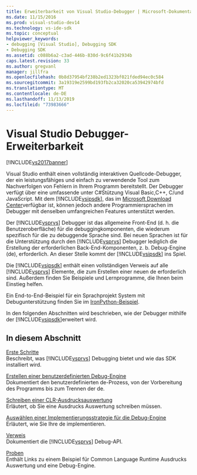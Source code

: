 ```yaml
---
title: Erweiterbarkeit von Visual Studio-Debugger | Microsoft-Dokumentation
ms.date: 11/15/2016
ms.prod: visual-studio-dev14
ms.technology: vs-ide-sdk
ms.topic: conceptual
helpviewer_keywords:
- debugging [Visual Studio], Debugging SDK
- Debugging SDK
ms.assetid: c088b6a2-c3ad-446b-830d-9c6f41b2934b
caps.latest.revision: 33
ms.author: gregvanl
manager: jillfra
ms.openlocfilehash: 0b8d37954bf238b2ed1323bf021fded94ec0c584
ms.sourcegitcommit: 3a19319e2599bd193fb2ca32020ca53942974bfd
ms.translationtype: MT
ms.contentlocale: de-DE
ms.lasthandoff: 11/13/2019
ms.locfileid: "73983666"
---
```

# <a name="visual-studio-debugger-extensibility"></a>Visual Studio Debugger-Erweiterbarkeit
[!INCLUDE[vs2017banner](../../includes/vs2017banner.md)]

Visual Studio enthält einen vollständig interaktiven Quellcode-Debugger, der ein leistungsfähiges und einfach zu verwendende Tool zum Nachverfolgen von Fehlern in Ihrem Programm bereitstellt. Der Debugger verfügt über eine umfassende unter C#Stützung Visual Basic,C++, C/und JavaScript. Mit dem [!INCLUDE[vsipsdk](../../includes/vsipsdk-md.md)], das im [Microsoft Download Center](https://www.microsoft.com/download/details.aspx?id=21835)verfügbar ist, können jedoch andere Programmiersprachen im Debugger mit denselben umfangreichen Features unterstützt werden.  
  
 Der [!INCLUDE[vsprvs](../../includes/vsprvs-md.md)] Debugger ist das allgemeine Front-End (d. h. die Benutzeroberfläche) für die debuggingkomponenten, die wiederum spezifisch für die zu debuggende Sprache sind. Bei neuen Sprachen ist für die Unterstützung durch den [!INCLUDE[vsprvs](../../includes/vsprvs-md.md)] Debugger lediglich die Erstellung der erforderlichen Back-End-Komponenten, z. b. Debug-Engine (de), erforderlich. An dieser Stelle kommt der [!INCLUDE[vsipsdk](../../includes/vsipsdk-md.md)] ins Spiel.  
  
 Die [!INCLUDE[vsipsdk](../../includes/vsipsdk-md.md)] enthält einen vollständigen Verweis auf alle [!INCLUDE[vsprvs](../../includes/vsprvs-md.md)] Elemente, die zum Erstellen einer neuen de erforderlich sind. Außerdem finden Sie Beispiele und Lernprogramme, die Ihnen beim Einstieg helfen.  
  
 Ein End-to-End-Beispiel für ein Sprachprojekt System mit Debugunterstützung finden Sie im [IronPython-Beispiel](https://msdn.microsoft.com/4c41695c-12c1-4670-b43b-d8d84c9e4089).  
  
 In den folgenden Abschnitten wird beschrieben, wie der Debugger mithilfe der [!INCLUDE[vsipsdk](../../includes/vsipsdk-md.md)]erweitert wird.  
  
## <a name="in-this-section"></a>In diesem Abschnitt  
 [Erste Schritte](../../extensibility/debugger/getting-started-with-debugger-extensibility.md)  
 Beschreibt, was [!INCLUDE[vsprvs](../../includes/vsprvs-md.md)] Debugging bietet und wie das SDK installiert wird.  
  
 [Erstellen einer benutzerdefinierten Debug-Engine](../../extensibility/debugger/creating-a-custom-debug-engine.md)  
 Dokumentiert den benutzerdefinierten de-Prozess, von der Vorbereitung des Programms bis zum Trennen der de.  
  
 [Schreiben einer CLR-Ausdrucksauswertung](../../extensibility/debugger/writing-a-common-language-runtime-expression-evaluator.md)  
 Erläutert, ob Sie eine Ausdrucks Auswertung schreiben müssen.  
  
 [Auswählen einer Implementierungsstrategie für die Debug-Engine](../../extensibility/debugger/choosing-a-debug-engine-implementation-strategy.md)  
 Erläutert, wie Sie Ihre de implementieren.  
  
 [Verweis](../../extensibility/debugger/reference/reference-visual-studio-debugging-apis.md)  
 Dokumentiert die [!INCLUDE[vsprvs](../../includes/vsprvs-md.md)] Debug-API.  
  
 [Proben](../../extensibility/debugger/visual-studio-debugging-samples.md)  
 Enthält Links zu einem Beispiel für Common Language Runtime Ausdrucks Auswertung und eine Debug-Engine.
